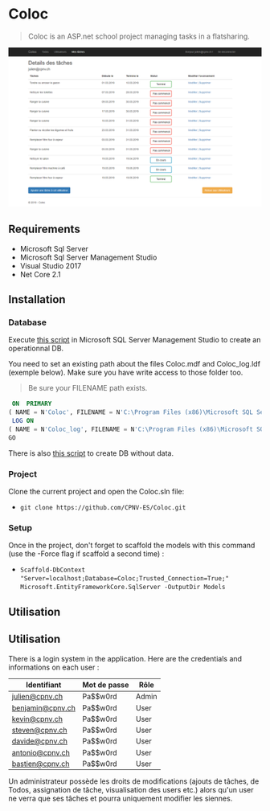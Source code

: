 # Coloc
> Coloc is an ASP.net school project managing tasks in a flatsharing.

![Coloc](docs/assets/ColocExample.png)
## Requirements
- Microsoft Sql Server 
- Microsoft Sql Server Management Studio
- Visual Studio 2017 
- Net Core 2.1

## Installation
### Database
Execute [this script](docs/database/CreateDbWithSeeder.sql) in Microsoft SQL Server Management Studio to create an operationnal DB.

<aside class="warning">
You need to set an existing path about the files Coloc.mdf and Coloc_log.ldf (exemple below). Make sure you have write access to those folder too.
</aside>

> Be sure your FILENAME path exists.
```sql
 ON  PRIMARY 
( NAME = N'Coloc', FILENAME = N'C:\Program Files (x86)\Microsoft SQL Server\MSSQL13.MSSQLSERVER\MSSQL\DATA\Coloc.mdf' , SIZE = 8192KB , MAXSIZE = UNLIMITED, FILEGROWTH = 65536KB )
 LOG ON 
( NAME = N'Coloc_log', FILENAME = N'C:\Program Files (x86)\Microsoft SQL Server\MSSQL13.MSSQLSERVER\MSSQL\DATA\Coloc_log.ldf' , SIZE = 8192KB , MAXSIZE = 2048GB , FILEGROWTH = 65536KB )
GO
```
There is also [this script](docs/database/CreateEmptyColocDB.sql) to create DB without data.

### Project
Clone the current project and open the Coloc.sln file:
- `git clone https://github.com/CPNV-ES/Coloc.git`

### Setup
Once in the project, don't forget to scaffold the models with this command (use the -Force flag if scaffold a second time) :
- `Scaffold-DbContext "Server=localhost;Database=Coloc;Trusted_Connection=True;" Microsoft.EntityFrameworkCore.SqlServer -OutputDir Models`

## Utilisation
## Utilisation
There is a login system in the application. Here are the credentials and informations on each user :  

| Identifiant  | Mot de passe   | Rôle  |
|---|---|---|
|  julien@cpnv.ch |  Pa$$w0rd | Admin  |
|  benjamin@cpnv.ch | Pa$$w0rd | User |
| kevin@cpnv.ch   | Pa$$w0rd | User |
| steven@cpnv.ch   | Pa$$w0rd | User |
| davide@cpnv.ch   | Pa$$w0rd | User |
| antonio@cpnv.ch   | Pa$$w0rd | User |
| bastien@cpnv.ch   | Pa$$w0rd | User |

Un administrateur possède les droits de modifications (ajouts de tâches, de Todos, assignation de tâche, visualisation des users etc.) alors qu'un user ne verra que ses tâches et pourra uniquement modifier les siennes.
